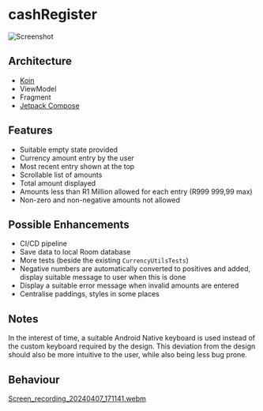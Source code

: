# cashRegister

![Screenshot](https://drive.google.com/uc?export=view&id=1tsBTnwXfjU7wbp2GM__VC_diA3A3xKB8)

## Architecture
* [Koin](https://github.com/InsertKoinIO/koin)
* ViewModel
* Fragment
* [Jetpack Compose](https://developer.android.com/develop/ui/compose)

## Features
* Suitable empty state provided
* Currency amount entry by the user
* Most recent entry shown at the top
* Scrollable list of amounts
* Total amount displayed
* Amounts less than R1 Million allowed for each entry (R999 999,99 max)
* Non-zero and non-negative amounts not allowed

## Possible Enhancements
* CI/CD pipeline
* Save data to local Room database
* More tests (beside the existing `CurrencyUtilsTests`)
* Negative numbers are automatically converted to positives and added, display suitable message to user when this is done
* Display a suitable error message when invalid amounts are entered
* Centralise paddings, styles in some places

## Notes
In the interest of time, a suitable Android Native keyboard is used instead of the custom keyboard required by the design. This deviation from the design should also be more intuitive to the user, while also being less bug prone.

## Behaviour
[Screen_recording_20240407_171141.webm](https://github.com/asterixorobelix/cashRegister/assets/20531795/d82c434d-bb54-4be7-8243-c4a5ee367e4f)


